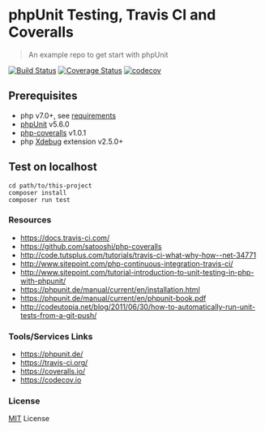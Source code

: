 # phpUnit Testing, Travis CI and Coveralls

> An example repo to get start with phpUnit 

[![Build Status](https://travis-ci.org/ankurk91/phpunit-travis-ci-coveralls-example.svg?branch=master)](https://travis-ci.org/ankurk91/phpunit-travis-ci-coveralls-example)
[![Coverage Status](https://coveralls.io/repos/github/ankurk91/phpunit-travis-ci-coveralls-example/badge.svg?branch=master)](https://coveralls.io/github/ankurk91/phpunit-travis-ci-coveralls-example?branch=master)
[![codecov](https://codecov.io/gh/ankurk91/phpunit-travis-ci-coveralls-example/branch/master/graph/badge.svg)](https://codecov.io/gh/ankurk91/phpunit-travis-ci-coveralls-example)

## Prerequisites
* php v7.0+, see [requirements](https://phpunit.de/manual/current/en/installation.html#installation.requirements)
* [phpUnit](https://github.com/sebastianbergmann/phpunit/) v5.6.0
* [php-coveralls](https://github.com/satooshi/php-coveralls) v1.0.1
* php [Xdebug](https://xdebug.org/) extension v2.5.0+

## Test on localhost
```
cd path/to/this-project
composer install
composer run test
```

### Resources
* https://docs.travis-ci.com/
* https://github.com/satooshi/php-coveralls
* http://code.tutsplus.com/tutorials/travis-ci-what-why-how--net-34771
* http://www.sitepoint.com/php-continuous-integration-travis-ci/
* http://www.sitepoint.com/tutorial-introduction-to-unit-testing-in-php-with-phpunit/
* https://phpunit.de/manual/current/en/installation.html
* https://phpunit.de/manual/current/en/phpunit-book.pdf
* http://codeutopia.net/blog/2011/06/30/how-to-automatically-run-unit-tests-from-a-git-push/


### Tools/Services Links
* https://phpunit.de/
* https://travis-ci.org/
* https://coveralls.io/
* https://codecov.io


### License
[MIT](LICENSE.txt) License
